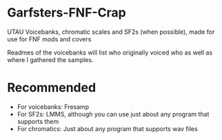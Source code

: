 # Garfsters-FNF-Crap
UTAU Voicebanks, chromatic scales and SF2s (when possible), made for use for FNF mods and covers

Readmes of the voicebanks will list who originally voiced who as well as where I gathered the samples.

# Recommended
- For voicebanks: Fresamp
- For SF2s: LMMS, although you can use just about any program that supports them
- For chromatics: Just about any program that supports wav files

